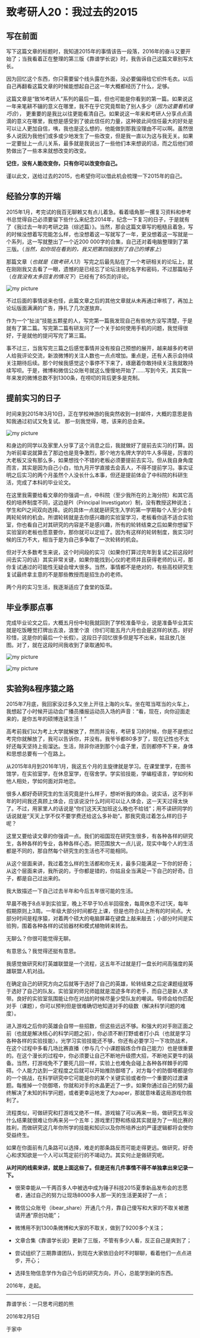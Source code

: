 # 致考研人20：我过去的2015
## 写在前面

写下这篇文章的标题时，我知道2015年的事情该告一段落，2016年的奋斗又要开始了；当我看着正在整理的第三版《靠谱学长说》时，我告诉自己这篇文章别写太长。

因为回忆这个东西，你只需要留个线头露在外面，没必要偏得给它织件毛衣。以后自己再翻看这篇文章的时候能想起自己这一年大概都经历了什么，足够。

这篇文章是“致16考研人”系列的最后一篇，但也可能是你看到的第一篇。如果说这一年来笔耕不辍的意义在哪里，我不在乎它究竟帮助了别人多少（*因为这要看机缘巧合*）， 更重要的是我比以往更能看清自己。如果说这一年来和考研人分享点点滴滴的意义在哪里，我想是感受到了彼此信任的力量，这种彼此间信任最大的好处是可以让人更加自信，咦，我也是这么想的，他能做到那我没理由不可以啊。虽然很多人说因为我他们或多或少地发生了一些改变，但是我一直以为这与我无关。如果一定要扯上一点儿关系，最多就是我说出了一些他们本来想说的话，而之后他们顺势做出了一些本来就想改变的改变。

**记住，没有人能改变你，只有你可以改变你自己。**

谨以此文，送给过去的2015，也希望你可以借此机会梳理一下2015年的自己。

## 经验分享的开端

2015年1月，考完试的我百无聊赖又有点儿着急。看着墙角那一摞复习资料和参考书总觉得自己必须要留下些什么来纪念2014年，纪念一下复习的日子，于是就有了《我过去一年的考研之路（综述篇）》。当然，那会这篇文章写的粗糙且着急，写的时候没想着写完能怎么样，也没想着这一写就写了一年，更没想着这一写就是一个系列，这一写就整出了一个近200 000字的合集，自己还对着电脑整理到了第三版。（*当然，如你现在看到的，我又把第四版放到了自己的博客上*）

那篇文章（*也就是《致考研人1》*）写完之后最先贴在了一个考研相关的论坛上，就在刚刚我又去看了一眼，遗憾的是已经忘了论坛注册的名字和密码，不过那篇帖子（*在我没有太多回复的情况下*）已经有了85页的评论。

![![my picture](/uploads/zkyr20-1.jpg)](/assets/zkyr20-1.jpg)

不过后面的事情说来也怪，此篇文章之后的其他文章就从未再通过审核了，再加上论坛版面满满的广告，挣扎了几次遂放弃。

作为一个“扯淡”技能五颗星的人，写完第一篇我发现自己有些地方没写清楚，于是就有了第二篇。写完第二篇有研友问了一个关于如何使用手机的问题，我觉得很好，于是就他的提问写完了第三篇。

事不过三，当我写完三篇之后感觉事情并没有按自己预想的展开，越来越多的考研人给我评论交流，新浪微博的关注人数也一点点增加。重点是，还有人表示会持续关注期待后续。那个时候我感觉这个事停不下来了，琢磨着你敢持续关注我就敢持续写呗。于是，微博和微信公众账号就这么慢慢地开始了……写到今天，其实我一年来发的微博总数不到1300条，在唠叨的背后更多是克制。

## 提前实习的日子

时间来到2015年3月10日，正在学校神游的我突然收到一封邮件，大概的意思是告知我通过初试又免复试。 那一刻我觉得，嗯，该来的总会来。

![![my picture](/uploads/zkyr20-2.jpg)](/assets/zkyr20-2.jpg)

和身边的同学以及家里人分享了这个消息之后，我就做好了提前去实习的打算。因为听前辈说就算去了那边也是竞争激烈，那个地方名牌大学的牛人多得是，厉害的大老板又没有那么多，如果想找个不错的老板必须要提前去实习。但从我自身角度而言，其实是因为自己小白，怕九月开学直接去会丢人，不得不提前学习。事实证明之后实习的两个月虽然个人没长什么本事，但还是提前体会了中科院的科研生活，完成了本科的毕业论文。

在这里我需要给看文章的你强调一点，中科院（至少我所在的上海分院）和其它高校的培养制度不同，这边是PI（Principal Investigator）制，没有教授这种说法；学生和PI之间双向选择。说的具体一点就是研究生入学的第一学期每个人至少会有两轮轮转的机会。所谓轮转就是去你感兴趣的实验室学习，老板看你适不适合实验室，你也看自己对其研究的内容是不是感兴趣，所有的轮转结束之后如果你想留下实验室的老板也愿意要你，那你就可以定组了。因为有这样的轮转制度，我实习时候的压力不大，相当于是为自己多争取了一次轮转的机会。

但对于大多数考生来说，这个时间段的实习（如果你打算过完年到复试之前这段时间去实习的话）其实非常关键，如果你能找到心仪的老师并且获得老师的认可，那你复试通过的可能性无疑会增大很多。当然，事情都不是绝对的，有些高校研究生复试最终拿主意的不是那些教授而是招生办的老师。

两个月的实习生活，我逐渐适应了食堂的饭菜。

## 毕业季那点事

完成毕业论文之后，大概五月份中旬我就回到了学校准备毕业，说是准备毕业其实就是吃饭睡觉打牌出去浪，浪里个浪（你们可能五月六月也会是这样的状态，好好珍惜，这是你的最后一个长假）。这段日子回忆很多但是写不出来，姑且放几张图。对了，就在这段时间我收到了录取通知书。

![![my picture](/uploads/zkyr20-3.jpg)](/assets/zkyr20-3.jpg)

![![my picture](/uploads/zkyr20-4.jpg)](/assets/zkyr20-4.jpg)

## 实验狗&程序猿之路

2015年7月底，我回家没过多久又坐上开往上海的火车。坐在哐当哐当的火车上，我想起了小时候开运动会广播员播报运动员入场的声音：“看，现在，向你迎面走来的，是你五年的硕博连读生活！”

高考前我们以为考上大学就解放了，然而并没有，考研复习的时候，你是不是想过考完你就解放了，我可以告诉你，并没有。我爷爷都80多岁了，现在记性也不太好还每天坚持上街溜达。生活，除非你进到那个小盒子里，否则都停不下来，身体和思想总要有一个在路上。

从2015年8月到2016年1月，我这五个月的主旋律就是学习。在课堂里学，在图书馆学，在实验室学，在休息室学，在宿舍学。学实验技能，学编程语言，学如何和他人相处，学如何面对异地恋。

很多人都好奇研究生的生活究竟是什么样子，想听听我的体会。说实话，这不到半年的时间我还真顾上体会，应该说没什么时间可以让人体会，这一天天过得太快了。不过，用家里人的话说是“你们这天天加班这么晚也不给钱”；用不读研同学的话说就是“天天上学不仅不要学费还给这么多补助”。那我究竟过着怎么样的日子呢？

这里又要给读文章的你强调一点。我们的祖国现在研究生很多，有各种各样的研究生，各种各样的专业，各种各样心态。把范围放大一点儿说，现实中每个人的生活都是不同的，那自然每个研究生的生活也不可能相同。

从这个层面来讲，我过着怎么样的生活都和你无关，最多只能满足一下你的好奇；从这个层面来讲，我所说的，于你都是错的，你姑且全当满足一下自己的好奇。日子，都是自己过出来的。

我大致描述一下自己过去半年和今后五年很可能的生活。

早晨不晚于8点半到实验室，晚上不早于10点半回宿舍，每周休息不过1天，每年假期原则上3周。一年级大部分时间都在上课，但是也符合以上所有的时间点。大部分时间是程序猿，对着两个硕大的电脑屏幕在键盘上敲来敲去；小部分时间是实验狗，围着各种各样的试验器材和模式植物转来转去。

无聊么？你很可能觉得无聊。

有意思么？我觉得还挺有意思。

我感觉做研究和打英雄联盟是一个流程，这五年不过就是打一盘长时间高强度的英雄联盟人机对战。

在确定自己的研究方向之后就等于选好了自己的英雄，轮转结束之后定课题组就等于选好了自己的队友。实验室的师兄师姐就是混迹多年的老手，而自己是新人求带。良好的实验室氛围能让你在对战的时候尽量少受队友的嘲讽。导师会给你匹配对手（课题），你可以预判但是很难确切地知道对手的级数（解决科学问题的难度）。

进入游戏之后你的英雄会自带一些招数，但这些远远不够。和强大的对手刚正面之前（也就是解决核心的科学问题之前），你必须不断打野或者打小兵（也就是学习各种各样的实验技能）。光学习实验技能还不够，你还有必要学习一下攻防战术，在这个过程中多看几场比赛直播（参与几个小课题锻炼合作自己能力）也是很重要的。在这个漫长的过程中，你必须要让自己不断地升级攒大招，不断地买更牛的装备。当然，打游戏免不了要死几回一样，实验上也难免会碰上各种各样棘手的障碍。个人能力达到一定程度之后就可以开始推防御塔了，对方每个的防御塔都是你的一个挑战，在科学研究中它可能是你的某个关键实验或者你一个重要的过渡课题。每推掉一个防御塔，你就和对手的水晶更近了一步。如果你通过自己的努力最终解决了未知的科学问题，或者更幸运地发了大paper，那就意味着这局游戏你胜利了。

流程类似，可做研究和打游戏又绝不一样。游戏输了可以再来一局，做研究五年没什么结果就很难让你再来另一个五年；游戏里打野和练级其实就是为了一局比赛的胜利，而做研究这几年你所学的技能和知识以及你所培养出的严谨逻辑都将会使你受益终生。

如果在你面前有几条路可以选择，难走的那条路反而可能走得更远。做研究，好奇心和求知欲是一个人可以笃定前行的不竭动力。其实何止是做研究呢。

**从时间的线索来讲，就是上面这些了。但是还有几件事情不得不单独拿出来记录一下。**

- 很荣幸能从一千两百多人中被选中成为锤子科技2015夏季新品发布会的志愿者，通过自己的努力让现场8000多人那一天的生活更美好了一点；

- 微信公众账号（ibear_share）开通几个月，靠自己傻写和大家的不取关被邀请开通“原创功能”；

- 微博用不到1300条微博和大家的不取关，做到了9200多个关注；

- 文章合集《靠谱学长说》更新了三版，不管有多少人看，反正自己是爽到了；

- 尝试组织了三期靠谱团队，到现在大家依旧会时不时聊聊，看着他们一点点进步，开心；

- 选择生物信息学作为自己今后的研究方向，开心，总能学到新的东西。


2016年，走起。



---
靠谱学长：一只思考问题的熊

2016年2月5日

于家中